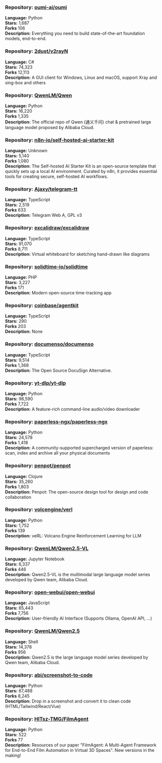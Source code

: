 ### **Repository:** [oumi-ai/oumi](https://github.com/oumi-ai/oumi)  

**Language:** Python  
**Stars:** 1,687  
**Forks** 106  
**Description:** Everything you need to build state-of-the-art foundation models, end-to-end.  

### **Repository:** [2dust/v2rayN](https://github.com/2dust/v2rayN)  

**Language:** C#  
**Stars:** 74,323  
**Forks** 12,113  
**Description:** A GUI client for Windows, Linux and macOS, support Xray and sing-box and others  

### **Repository:** [QwenLM/Qwen](https://github.com/QwenLM/Qwen)  

**Language:** Python  
**Stars:** 16,220  
**Forks** 1,335  
**Description:** The official repo of Qwen (通义千问) chat & pretrained large language model proposed by Alibaba Cloud.  

### **Repository:** [n8n-io/self-hosted-ai-starter-kit](https://github.com/n8n-io/self-hosted-ai-starter-kit)  

**Language:** Unknown  
**Stars:** 5,140  
**Forks** 1,080  
**Description:** The Self-hosted AI Starter Kit is an open-source template that quickly sets up a local AI environment. Curated by n8n, it provides essential tools for creating secure, self-hosted AI workflows.  

### **Repository:** [Ajaxy/telegram-tt](https://github.com/Ajaxy/telegram-tt)  

**Language:** TypeScript  
**Stars:** 2,519  
**Forks** 633  
**Description:** Telegram Web A, GPL v3  

### **Repository:** [excalidraw/excalidraw](https://github.com/excalidraw/excalidraw)  

**Language:** TypeScript  
**Stars:** 91,070  
**Forks** 8,711  
**Description:** Virtual whiteboard for sketching hand-drawn like diagrams  

### **Repository:** [solidtime-io/solidtime](https://github.com/solidtime-io/solidtime)  

**Language:** PHP  
**Stars:** 3,227  
**Forks** 171  
**Description:** Modern open-source time-tracking app  

### **Repository:** [coinbase/agentkit](https://github.com/coinbase/agentkit)  

**Language:** TypeScript  
**Stars:** 290  
**Forks** 203  
**Description:** None  

### **Repository:** [documenso/documenso](https://github.com/documenso/documenso)  

**Language:** TypeScript  
**Stars:** 9,514  
**Forks** 1,368  
**Description:** The Open Source DocuSign Alternative.  

### **Repository:** [yt-dlp/yt-dlp](https://github.com/yt-dlp/yt-dlp)  

**Language:** Python  
**Stars:** 98,590  
**Forks** 7,722  
**Description:** A feature-rich command-line audio/video downloader  

### **Repository:** [paperless-ngx/paperless-ngx](https://github.com/paperless-ngx/paperless-ngx)  

**Language:** Python  
**Stars:** 24,578  
**Forks** 1,418  
**Description:** A community-supported supercharged version of paperless: scan, index and archive all your physical documents  

### **Repository:** [penpot/penpot](https://github.com/penpot/penpot)  

**Language:** Clojure  
**Stars:** 35,260  
**Forks** 1,803  
**Description:** Penpot: The open-source design tool for design and code collaboration  

### **Repository:** [volcengine/verl](https://github.com/volcengine/verl)  

**Language:** Python  
**Stars:** 1,752  
**Forks** 139  
**Description:** veRL: Volcano Engine Reinforcement Learning for LLM  

### **Repository:** [QwenLM/Qwen2.5-VL](https://github.com/QwenLM/Qwen2.5-VL)  

**Language:** Jupyter Notebook  
**Stars:** 6,337  
**Forks** 446  
**Description:** Qwen2.5-VL is the multimodal large language model series developed by Qwen team, Alibaba Cloud.  

### **Repository:** [open-webui/open-webui](https://github.com/open-webui/open-webui)  

**Language:** JavaScript  
**Stars:** 65,443  
**Forks** 7,756  
**Description:** User-friendly AI Interface (Supports Ollama, OpenAI API, ...)  

### **Repository:** [QwenLM/Qwen2.5](https://github.com/QwenLM/Qwen2.5)  

**Language:** Shell  
**Stars:** 14,378  
**Forks** 956  
**Description:** Qwen2.5 is the large language model series developed by Qwen team, Alibaba Cloud.  

### **Repository:** [abi/screenshot-to-code](https://github.com/abi/screenshot-to-code)  

**Language:** Python  
**Stars:** 67,488  
**Forks** 8,245  
**Description:** Drop in a screenshot and convert it to clean code (HTML/Tailwind/React/Vue)  

### **Repository:** [HITsz-TMG/FilmAgent](https://github.com/HITsz-TMG/FilmAgent)  

**Language:** Python  
**Stars:** 522  
**Forks** 77  
**Description:** Resources of our paper "FilmAgent: A Multi-Agent Framework for End-to-End Film Automation in Virtual 3D Spaces". New versions in the making!  

